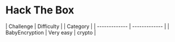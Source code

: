 # Hack The Box

| Challenge  | Difficulty | | Category |
| ------------- | ------------- |
| BabyEncryption  | Very easy  | crypto  |

